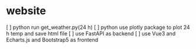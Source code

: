 # website

[ ] python run get_weather.py(24 h)
[ ] python use plotly package to plot 24 h temp and save html file
[ ] use FastAPI as backend
[ ] use Vue3 and Echarts.js and Bootstrap5 as frontend

